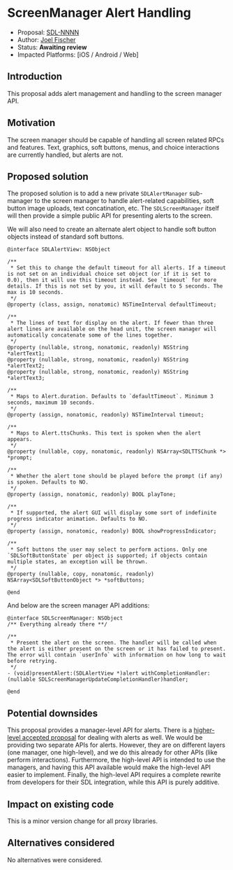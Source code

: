 # ScreenManager Alert Handling

* Proposal: [SDL-NNNN](NNNN-screen-manager-alerts.md)
* Author: [Joel Fischer](https://github.com/joeljfischer)
* Status: **Awaiting review**
* Impacted Platforms: [iOS / Android / Web]

## Introduction

This proposal adds alert management and handling to the screen manager API.

## Motivation

The screen manager should be capable of handling all screen related RPCs and features. Text, graphics, soft buttons, menus, and choice interactions are currently handled, but alerts are not.

## Proposed solution

The proposed solution is to add a new private `SDLAlertManager` sub-manager to the screen manager to handle alert-related capabilities, soft button image uploads, text concatination, etc. The `SDLScreenManager` itself will then provide a simple public API for presenting alerts to the screen.

We will also need to create an alternate alert object to handle soft button objects instead of standard soft buttons.

```objc
@interface SDLAlertView: NSObject

/**
 * Set this to change the default timeout for all alerts. If a timeout is not set on an individual choice set object (or if it is set to 0.0), then it will use this timeout instead. See `timeout` for more details. If this is not set by you, it will default to 5 seconds. The max is 10 seconds.
 */
@property (class, assign, nonatomic) NSTimeInterval defaultTimeout;

/**
 * The lines of text for display on the alert. If fewer than three alert lines are available on the head unit, the screen manager will automatically concatenate some of the lines together.
 */
@property (nullable, strong, nonatomic, readonly) NSString *alertText1;
@property (nullable, strong, nonatomic, readonly) NSString *alertText2;
@property (nullable, strong, nonatomic, readonly) NSString *alertText3;

/**
 * Maps to Alert.duration. Defaults to `defaultTimeout`. Minimum 3 seconds, maximum 10 seconds.
 */
@property (assign, nonatomic, readonly) NSTimeInterval timeout;

/**
 * Maps to Alert.ttsChunks. This text is spoken when the alert appears.
 */
@property (nullable, copy, nonatomic, readonly) NSArray<SDLTTSChunk *> *prompt;

/**
 * Whether the alert tone should be played before the prompt (if any) is spoken. Defaults to NO.
 */
@property (assign, nonatomic, readonly) BOOL playTone;

/**
 * If supported, the alert GUI will display some sort of indefinite progress indicator animation. Defaults to NO.
 */
@property (assign, nonatomic, readonly) BOOL showProgressIndicator;

/**
 * Soft buttons the user may select to perform actions. Only one `SDLSoftButtonState` per object is supported; if objects contain multiple states, an exception will be thrown.
 */
@property (nullable, copy, nonatomic, readonly) NSArray<SDLSoftButtonObject *> *softButtons;

@end
```

And below are the screen manager API additions:

```objc
@interface SDLScreenManager: NSObject
/** Everything already there **/

/**
 * Present the alert on the screen. The handler will be called when the alert is either present on the screen or it has failed to present. The error will contain `userInfo` with information on how long to wait before retrying.
 */
- (void)presentAlert:(SDLAlertView *)alert withCompletionHandler:(nullable SDLScreenManagerUpdateCompletionHandler)handler;

@end
```

## Potential downsides

This proposal provides a manager-level API for alerts. There is a [higher-level accepted proposal](https://github.com/smartdevicelink/sdl_evolution/blob/master/proposals/0201-high-level-interface-overlay-controllers.md) for dealing with alerts as well. We would be providing two separate APIs for alerts. However, they are on different layers (one manager, one high-level), and we do this already for other APIs (like perform interactions). Furthermore, the high-level API is intended to use the managers, and having this API available would make the high-level API easier to implement. Finally, the high-level API requires a complete rewrite from developers for their SDL integration, while this API is purely additive.

## Impact on existing code

This is a minor version change for all proxy libraries.

## Alternatives considered

No alternatives were considered.
